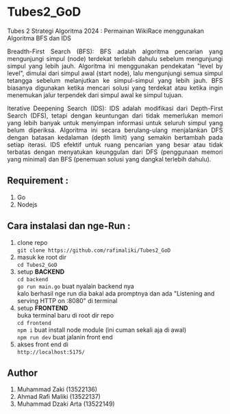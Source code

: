# Tubes2_GoD

Tubes 2 Strategi Algoritma 2024 : Permainan WikiRace menggunakan Algoritma BFS dan IDS

<div style="text-align: justify;">
Breadth-First Search (BFS):
BFS adalah algoritma pencarian yang mengunjungi simpul (node) terdekat terlebih dahulu sebelum mengunjungi simpul yang lebih jauh.
Algoritma ini menggunakan pendekatan "level by level", dimulai dari simpul awal (start node), lalu mengunjungi semua simpul tetangga sebelum melanjutkan ke simpul-simpul yang lebih jauh.
BFS biasanya digunakan ketika mencari solusi yang terdekat atau ketika ingin menemukan jalur terpendek dari simpul awal ke simpul tujuan.

Iterative Deepening Search (IDS):
IDS adalah modifikasi dari Depth-First Search (DFS), tetapi dengan keuntungan dari tidak memerlukan memori yang lebih banyak untuk menyimpan informasi untuk seluruh simpul yang belum diperiksa.
Algoritma ini secara berulang-ulang menjalankan DFS dengan batasan kedalaman (depth limit) yang semakin bertambah pada setiap iterasi.
IDS efektif untuk ruang pencarian yang besar atau tidak terbatas dengan menyatukan keunggulan dari DFS (penggunaan memori yang minimal) dan BFS (penemuan solusi yang dangkal terlebih dahulu).
</div>
   
## Requirement :

1. Go
2. Nodejs

## Cara instalasi dan nge-Run :

1. clone repo </br>
   `git clone https://github.com/rafimaliki/Tubes2_GoD`
2. masuk ke root dir </br>
   `cd Tubes2_GoD`
3. setup **BACKEND** </br>
   `cd backend` </br>
   `go run main.go` buat nyalain backend nya </br> kalo berhasil nge run dia bakal ada promptnya dan ada "Listening and serving HTTP on :8080" di terminal
4. setup **FRONTEND** </br>
   buka terminal baru di root dir repo </br>
   `cd frontend` </br>
   `npm i` buat install node module (ini cuman sekali aja di awal)</br>
   `npm run dev` buat jalanin front end
5. akses front end di </br>
   `http://localhost:5175/`

## Author

1. Muhammad Zaki (13522136)
2. Ahmad Rafi Maliki (13522137)
3. Muhammad Dzaki Arta (13522149)
